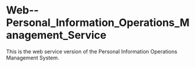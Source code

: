 # Web--Personal_Information_Operations_Management_Service
This is the web service version of the Personal Information Operations Management System.

